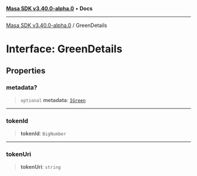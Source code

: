 [**Masa SDK v3.40.0-alpha.0**](../README.md) • **Docs**

***

[Masa SDK v3.40.0-alpha.0](../globals.md) / GreenDetails

# Interface: GreenDetails

## Properties

### metadata?

> `optional` **metadata**: [`IGreen`](IGreen.md)

***

### tokenId

> **tokenId**: `BigNumber`

***

### tokenUri

> **tokenUri**: `string`
